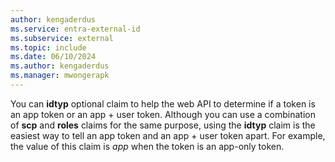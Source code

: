 ```yaml
---
author: kengaderdus
ms.service: entra-external-id
ms.subservice: external
ms.topic: include
ms.date: 06/10/2024
ms.author: kengaderdus
ms.manager: mwongerapk
---
```

You can **idtyp** optional claim to help the web API to determine if a token is an app token or an app + user token. Although you can use a combination of **scp** and **roles** claims for the same purpose, using the **idtyp** claim is the easiest way to tell an app token and an app + user token apart. For example, the value of this claim is *app* when the token is an app-only token. 